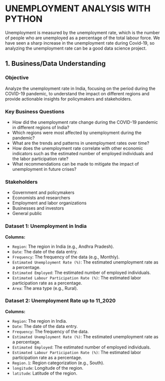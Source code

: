 # UNEMPLOYMENT ANALYSIS WITH PYTHON

Unemployment is measured by the unemployment rate, which is the number of people who are unemployed as a percentage of the total labour force. We have seen a sharp increase in the unemployment rate during Covid-19, so analyzing the unemployment rate can be a good data science project.

## 1. Business/Data Understanding

### Objective
Analyze the unemployment rate in India, focusing on the period during the COVID-19 pandemic, to understand the impact on different regions and provide actionable insights for policymakers and stakeholders.

### Key Business Questions
- How did the unemployment rate change during the COVID-19 pandemic in different regions of India?
- Which regions were most affected by unemployment during the pandemic?
- What are the trends and patterns in unemployment rates over time?
- How does the unemployment rate correlate with other economic indicators such as the estimated number of employed individuals and the labor participation rate?
- What recommendations can be made to mitigate the impact of unemployment in future crises?

### Stakeholders
- Government and policymakers
- Economists and researchers
- Employment and labor organizations
- Businesses and investors
- General public

### Dataset 1: Unemployment in India
**Columns:**
- `Region`: The region in India (e.g., Andhra Pradesh).
- `Date`: The date of the data entry.
- `Frequency`: The frequency of the data (e.g., Monthly).
- `Estimated Unemployment Rate (%)`: The estimated unemployment rate as a percentage.
- `Estimated Employed`: The estimated number of employed individuals.
- `Estimated Labour Participation Rate (%)`: The estimated labor participation rate as a percentage.
- `Area`: The area type (e.g., Rural).

### Dataset 2: Unemployment Rate up to 11_2020
**Columns:**
- `Region`: The region in India.
- `Date`: The date of the data entry.
- `Frequency`: The frequency of the data.
- `Estimated Unemployment Rate (%)`: The estimated unemployment rate as a percentage.
- `Estimated Employed`: The estimated number of employed individuals.
- `Estimated Labour Participation Rate (%)`: The estimated labor participation rate as a percentage.
- `Region.1`: Region categorization (e.g., South).
- `longitude`: Longitude of the region.
- `latitude`: Latitude of the region.
